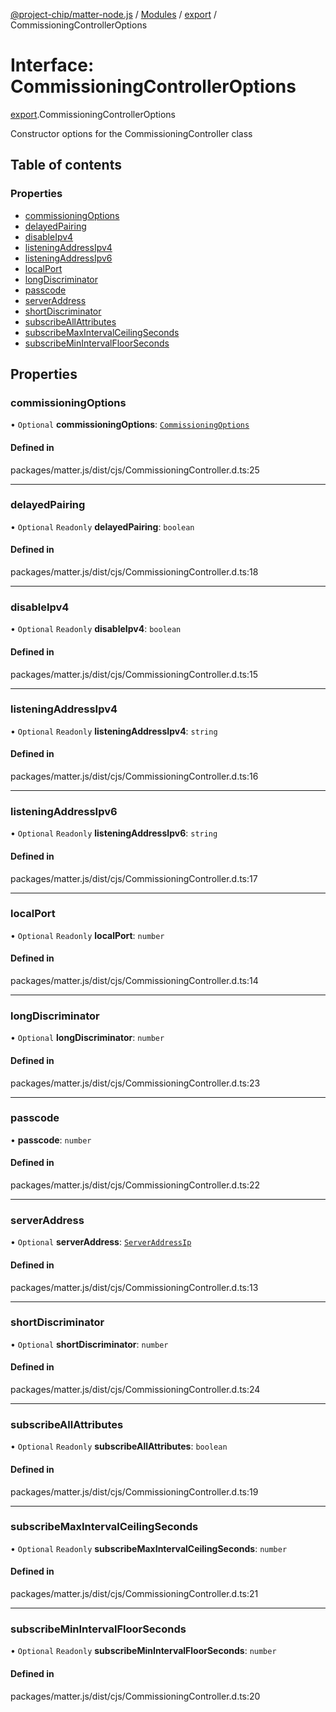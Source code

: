 [@project-chip/matter-node.js](../README.md) / [Modules](../modules.md) / [export](../modules/export.md) / CommissioningControllerOptions

# Interface: CommissioningControllerOptions

[export](../modules/export.md).CommissioningControllerOptions

Constructor options for the CommissioningController class

## Table of contents

### Properties

- [commissioningOptions](export.CommissioningControllerOptions.md#commissioningoptions)
- [delayedPairing](export.CommissioningControllerOptions.md#delayedpairing)
- [disableIpv4](export.CommissioningControllerOptions.md#disableipv4)
- [listeningAddressIpv4](export.CommissioningControllerOptions.md#listeningaddressipv4)
- [listeningAddressIpv6](export.CommissioningControllerOptions.md#listeningaddressipv6)
- [localPort](export.CommissioningControllerOptions.md#localport)
- [longDiscriminator](export.CommissioningControllerOptions.md#longdiscriminator)
- [passcode](export.CommissioningControllerOptions.md#passcode)
- [serverAddress](export.CommissioningControllerOptions.md#serveraddress)
- [shortDiscriminator](export.CommissioningControllerOptions.md#shortdiscriminator)
- [subscribeAllAttributes](export.CommissioningControllerOptions.md#subscribeallattributes)
- [subscribeMaxIntervalCeilingSeconds](export.CommissioningControllerOptions.md#subscribemaxintervalceilingseconds)
- [subscribeMinIntervalFloorSeconds](export.CommissioningControllerOptions.md#subscribeminintervalfloorseconds)

## Properties

### commissioningOptions

• `Optional` **commissioningOptions**: [`CommissioningOptions`](../modules/exports_protocol.md#commissioningoptions)

#### Defined in

packages/matter.js/dist/cjs/CommissioningController.d.ts:25

___

### delayedPairing

• `Optional` `Readonly` **delayedPairing**: `boolean`

#### Defined in

packages/matter.js/dist/cjs/CommissioningController.d.ts:18

___

### disableIpv4

• `Optional` `Readonly` **disableIpv4**: `boolean`

#### Defined in

packages/matter.js/dist/cjs/CommissioningController.d.ts:15

___

### listeningAddressIpv4

• `Optional` `Readonly` **listeningAddressIpv4**: `string`

#### Defined in

packages/matter.js/dist/cjs/CommissioningController.d.ts:16

___

### listeningAddressIpv6

• `Optional` `Readonly` **listeningAddressIpv6**: `string`

#### Defined in

packages/matter.js/dist/cjs/CommissioningController.d.ts:17

___

### localPort

• `Optional` `Readonly` **localPort**: `number`

#### Defined in

packages/matter.js/dist/cjs/CommissioningController.d.ts:14

___

### longDiscriminator

• `Optional` **longDiscriminator**: `number`

#### Defined in

packages/matter.js/dist/cjs/CommissioningController.d.ts:23

___

### passcode

• **passcode**: `number`

#### Defined in

packages/matter.js/dist/cjs/CommissioningController.d.ts:22

___

### serverAddress

• `Optional` **serverAddress**: [`ServerAddressIp`](../modules/exports_common.md#serveraddressip)

#### Defined in

packages/matter.js/dist/cjs/CommissioningController.d.ts:13

___

### shortDiscriminator

• `Optional` **shortDiscriminator**: `number`

#### Defined in

packages/matter.js/dist/cjs/CommissioningController.d.ts:24

___

### subscribeAllAttributes

• `Optional` `Readonly` **subscribeAllAttributes**: `boolean`

#### Defined in

packages/matter.js/dist/cjs/CommissioningController.d.ts:19

___

### subscribeMaxIntervalCeilingSeconds

• `Optional` `Readonly` **subscribeMaxIntervalCeilingSeconds**: `number`

#### Defined in

packages/matter.js/dist/cjs/CommissioningController.d.ts:21

___

### subscribeMinIntervalFloorSeconds

• `Optional` `Readonly` **subscribeMinIntervalFloorSeconds**: `number`

#### Defined in

packages/matter.js/dist/cjs/CommissioningController.d.ts:20
